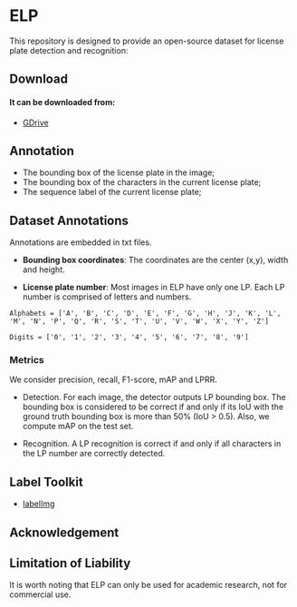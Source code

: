 # ELP

This repository is designed to provide an open-source dataset for license plate detection and recognition:

## Download
#### It can be downloaded from:
* [GDrive](https://drive.google.com/drive/folders/1thG3MtalX2FfkQX1KUhFzWZ0FOmmvEUU?usp=sharing)


## Annotation

*  The bounding box of the license plate in the image;
*  The bounding box of the characters in the current license plate;
*  The sequence label of the current license plate;

## Dataset Annotations

Annotations are embedded in txt files.


- **Bounding box coordinates**: The coordinates are the center (x,y), width and height.


- **License plate number**: Most images in ELP have only one LP. Each LP number is comprised of letters and numbers.

```
Alphabets = ['A', 'B', 'C', 'D', 'E', 'F', 'G', 'H', 'J', 'K', 'L', 'M', 'N', 'P', 'Q', 'R', 'S', 'T', 'U', 'V', 'W', 'X', 'Y', 'Z']

Digits = ['0', '1', '2', '3', '4', '5', '6', '7', '8', '9']

```



### Metrics
We consider precision, recall, F1-score, mAP and LPRR.

- Detection. For each image, the detector outputs LP bounding box. The bounding box is considered to be correct if and only if its IoU with the ground truth bounding box is more than 50% (IoU > 0.5). Also, we compute mAP on the test set. 

- Recognition. A LP recognition is correct if and only if all characters in the LP number are correctly detected.


## Label Toolkit
* [labelImg](https://github.com/tzutalin/labelImg)
  
## Acknowledgement


## Limitation of Liability
It is worth noting that ELP can only be used for academic research, not for commercial use.